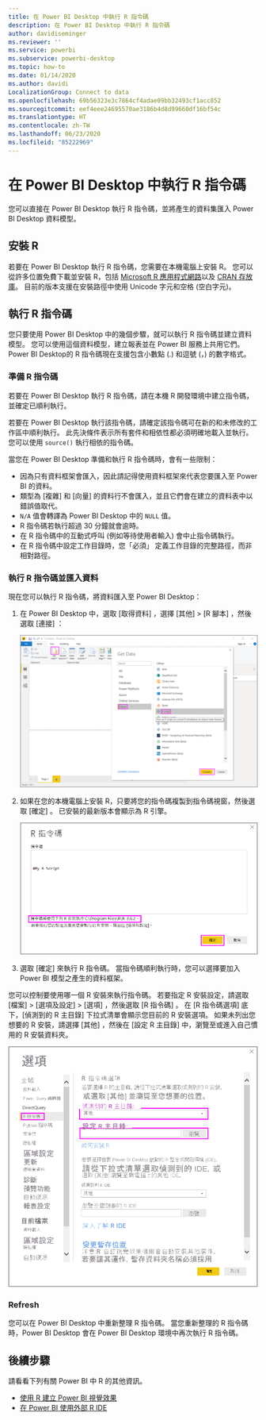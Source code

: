 ```yaml
---
title: 在 Power BI Desktop 中執行 R 指令碼
description: 在 Power BI Desktop 中執行 R 指令碼
author: davidiseminger
ms.reviewer: ''
ms.service: powerbi
ms.subservice: powerbi-desktop
ms.topic: how-to
ms.date: 01/14/2020
ms.author: davidi
LocalizationGroup: Connect to data
ms.openlocfilehash: 69b56323e3c7864cf4adae09bb32493cf1acc852
ms.sourcegitcommit: eef4eee24695570ae3186b4d8d99660df16bf54c
ms.translationtype: HT
ms.contentlocale: zh-TW
ms.lasthandoff: 06/23/2020
ms.locfileid: "85222969"
---
```

# <a name="run-r-scripts-in-power-bi-desktop"></a>在 Power BI Desktop 中執行 R 指令碼

您可以直接在 Power BI Desktop 執行 R 指令碼，並將產生的資料集匯入 Power BI Desktop 資料模型。

## <a name="install-r"></a>安裝 R

若要在 Power BI Desktop 執行 R 指令碼，您需要在本機電腦上安裝 R。 您可以從許多位置免費下載並安裝 R，包括 [Microsoft R 應用程式網路](https://mran.revolutionanalytics.com/download/)以及 [CRAN 存放庫](https://cran.r-project.org/bin/windows/base/)。 目前的版本支援在安裝路徑中使用 Unicode 字元和空格 (空白字元)。

## <a name="run-r-scripts"></a>執行 R 指令碼

您只要使用 Power BI Desktop 中的幾個步驟，就可以執行 R 指令碼並建立資料模型。 您可以使用這個資料模型，建立報表並在 Power BI 服務上共用它們。 Power BI Desktop的 R 指令碼現在支援包含小數點 (.) 和逗號 (，) 的數字格式。

### <a name="prepare-an-r-script"></a>準備 R 指令碼

若要在 Power BI Desktop 執行 R 指令碼，請在本機 R 開發環境中建立指令碼，並確定已順利執行。

若要在 Power BI Desktop 執行該指令碼，請確定該指令碼可在新的和未修改的工作區中順利執行。 此先決條件表示所有套件和相依性都必須明確地載入並執行。 您可以使用 `source()` 執行相依的指令碼。

當您在 Power BI Desktop 準備和執行 R 指令碼時，會有一些限制：

* 因為只有資料框架會匯入，因此請記得使用資料框架來代表您要匯入至 Power BI 的資料。
* 類型為 [複雜] 和 [向量] 的資料行不會匯入，並且它們會在建立的資料表中以錯誤值取代。
* `N/A` 值會轉譯為 Power BI Desktop 中的 `NULL` 值。
* R 指令碼若執行超過 30 分鐘就會逾時。
* 在 R 指令碼中的互動式呼叫 (例如等待使用者輸入) 會中止指令碼執行。
* 在 R 指令碼中設定工作目錄時，您「必須」  定義工作目錄的完整路徑，而非相對路徑。

### <a name="run-your-r-script-and-import-data"></a>執行 R 指令碼並匯入資料

現在您可以執行 R 指令碼，將資料匯入至 Power BI Desktop：

1. 在 Power BI Desktop 中，選取 [取得資料]  ，選擇 [其他]   > [R 腳本]  ，然後選取 [連接]  ：

    ![連線到 R 指令碼，[其他] 類別，[取得資料] 對話方塊，Power BI Desktop](media/desktop-r-scripts/r-scripts-1.png)

2. 如果在您的本機電腦上安裝 R，只要將您的指令碼複製到指令碼視窗，然後選取 [確定]  。 已安裝的最新版本會顯示為 R 引擎。

    ![[R 指令碼] 對話方塊，Power BI Desktop](media/desktop-r-scripts/r-scripts-2.png)

3. 選取 [確定]  來執行 R 指令碼。 當指令碼順利執行時，您可以選擇要加入 Power BI 模型之產生的資料框架。

您可以控制要使用哪一個 R 安裝來執行指令碼。 若要指定 R 安裝設定，請選取 [檔案]   > [選項及設定]   > [選項]  ，然後選取 [R 指令碼]  。 在 [R 指令碼選項]  底下，[偵測到的 R 主目錄]  下拉式清單會顯示您目前的 R 安裝選項。 如果未列出您想要的 R 安裝，請選擇 [其他]  ，然後在 [設定 R 主目錄]  中，瀏覽至或進入自己慣用的 R 安裝資料夾。

![[R 指令碼] 選項，[選項] 對話方塊，Power BI Desktop](media/desktop-r-scripts/r-scripts-4.png)

### <a name="refresh"></a>Refresh

您可以在 Power BI Desktop 中重新整理 R 指令碼。 當您重新整理的 R 指令碼時，Power BI Desktop 會在 Power BI Desktop 環境中再次執行 R 指令碼。

## <a name="next-steps"></a>後續步驟

請看看下列有關 Power BI 中 R 的其他資訊。

* [使用 R 建立 Power BI 視覺效果](../create-reports/desktop-r-visuals.md)
* [在 Power BI 使用外部 R IDE](desktop-r-ide.md)
